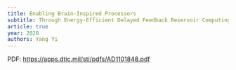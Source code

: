 ```yaml
---
title: Enabling Brain-Inspired Processors
subtitle: Through Energy-Efficient Delayed Feedback Reservoir Computing Integrated Circuits
article: true
year: 2020
authors: Yang Yi
---
```


PDF: https://apps.dtic.mil/sti/pdfs/AD1101848.pdf